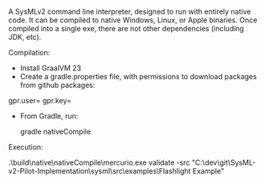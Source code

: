 A SysMLv2 command line interpreter, designed to run with entirely native code.  It can be compiled to native Windows, Linux, or Apple binaries.  Once compiled into a single exe, there are not other dependencies (including JDK, etc).  

Compilation: 

* Install GraalVM 23
* Create a gradle.properties file, with permissions to download packages from github packages:
  
gpr.user=<username>
gpr.key=<key>

  
* From Gradle, run:
  
  gradle nativeCompile

Execution:

  .\build\native\nativeCompile\mercurio.exe validate -src "C:\dev\git\SysML-v2-Pilot-Implementation\sysml\src\examples\Flashlight Example\"


